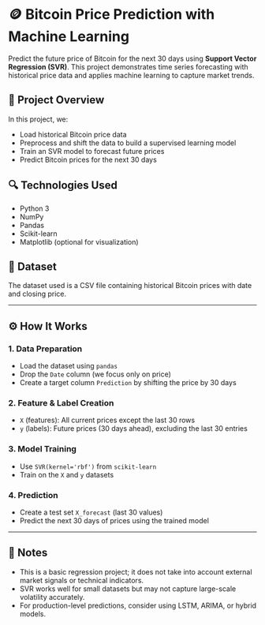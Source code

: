 # 🪙 Bitcoin Price Prediction with Machine Learning

Predict the future price of Bitcoin for the next 30 days using **Support Vector Regression (SVR)**. This project demonstrates time series forecasting with historical price data and applies machine learning to capture market trends.

## 📌 Project Overview

In this project, we:

* Load historical Bitcoin price data
* Preprocess and shift the data to build a supervised learning model
* Train an SVR model to forecast future prices
* Predict Bitcoin prices for the next 30 days

## 🔍 Technologies Used

* Python 3
* NumPy
* Pandas
* Scikit-learn
* Matplotlib (optional for visualization)

## 📂 Dataset

The dataset used is a CSV file containing historical Bitcoin prices with date and closing price.


---

## ⚙️ How It Works

### 1. Data Preparation

* Load the dataset using `pandas`
* Drop the `Date` column (we focus only on price)
* Create a target column `Prediction` by shifting the price by 30 days

### 2. Feature & Label Creation

* `X` (features): All current prices except the last 30 rows
* `y` (labels): Future prices (30 days ahead), excluding the last 30 entries

### 3. Model Training

* Use `SVR(kernel='rbf')` from `scikit-learn`
* Train on the `X` and `y` datasets

### 4. Prediction

* Create a test set `X_forecast` (last 30 values)
* Predict the next 30 days of prices using the trained model


---

## 📌 Notes

* This is a basic regression project; it does not take into account external market signals or technical indicators.
* SVR works well for small datasets but may not capture large-scale volatility accurately.
* For production-level predictions, consider using LSTM, ARIMA, or hybrid models.

